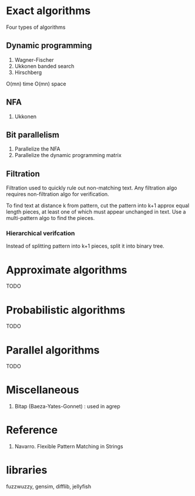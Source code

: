 
# Exact algorithms

Four types of algorithms 

## Dynamic programming 

1. Wagner-Fischer
2. Ukkonen banded search
3. Hirschberg

O(mn) time
O(mn) space

## NFA 

1. Ukkonen

## Bit parallelism

1. Parallelize the NFA
2. Parallelize the dynamic programming matrix

## Filtration

Filtration used to quickly rule out non-matching text.  Any filtration algo requires non-filtration algo for verification.

To find text at distance k from pattern, cut the pattern into k+1 approx equal length pieces, at least one of which must appear unchanged in text.  Use a multi-pattern algo to find the pieces.

### Hierarchical verifcation

Instead of splitting pattern into k+1 pieces, split it into binary tree.

# Approximate algorithms 

TODO

# Probabilistic algorithms

TODO

# Parallel algorithms

TODO

# Miscellaneous

1. Bitap (Baeza-Yates-Gonnet) : used in agrep

# Reference

1. Navarro. Flexible Pattern Matching in Strings

# libraries

fuzzwuzzy, gensim, difflib, jellyfish

